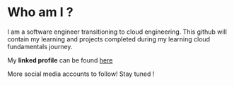 # Who am I ?

I am a software engineer transitioning to cloud engineering. 
This github will contain my learning and projects completed during my  learning cloud fundamentals journey.


My **linked profile** can be found [here](www.linkedin.com/in/chevaun-m-90617bb2) 

 More social media accounts to follow!
 Stay tuned ! 